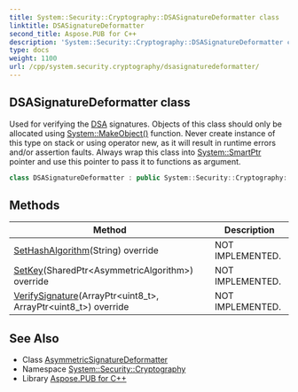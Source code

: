 ```yaml
---
title: System::Security::Cryptography::DSASignatureDeformatter class
linktitle: DSASignatureDeformatter
second_title: Aspose.PUB for C++
description: 'System::Security::Cryptography::DSASignatureDeformatter class. Used for verifying the DSA signatures. Objects of this class should only be allocated using System::MakeObject() function. Never create instance of this type on stack or using operator new, as it will result in runtime errors and/or assertion faults. Always wrap this class into System::SmartPtr pointer and use this pointer to pass it to functions as argument in C++.'
type: docs
weight: 1100
url: /cpp/system.security.cryptography/dsasignaturedeformatter/
---
```

## DSASignatureDeformatter class


Used for verifying the [DSA](../dsa/) signatures. Objects of this class should only be allocated using [System::MakeObject()](../../system/makeobject/) function. Never create instance of this type on stack or using operator new, as it will result in runtime errors and/or assertion faults. Always wrap this class into [System::SmartPtr](../../system/smartptr/) pointer and use this pointer to pass it to functions as argument.

```cpp
class DSASignatureDeformatter : public System::Security::Cryptography::AsymmetricSignatureDeformatter
```

## Methods

| Method | Description |
| --- | --- |
| [SetHashAlgorithm](./sethashalgorithm/)(String) override | NOT IMPLEMENTED. |
| [SetKey](./setkey/)(SharedPtr\<AsymmetricAlgorithm\>) override | NOT IMPLEMENTED. |
| [VerifySignature](./verifysignature/)(ArrayPtr\<uint8_t\>, ArrayPtr\<uint8_t\>) override | NOT IMPLEMENTED. |
## See Also

* Class [AsymmetricSignatureDeformatter](../asymmetricsignaturedeformatter/)
* Namespace [System::Security::Cryptography](../)
* Library [Aspose.PUB for C++](../../)
